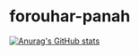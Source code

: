 # forouhar-panah

[![Anurag's GitHub stats](https://github-readme-stats.vercel.app/api?username=forouhar-panah)](https://github.com/anuraghazra/github-readme-stats)

